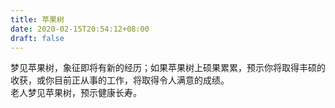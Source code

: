 ```yaml
---
title: 苹果树
date: 2020-02-15T20:54:12+08:00
draft: false
---
```


梦见苹果树，象征即将有新的经历；如果苹果树上硕果累累，预示你将取得丰硕的收获，或你目前正从事的工作，将取得令人满意的成绩。<br>
老人梦见苹果树，预示健康长寿。<br>
